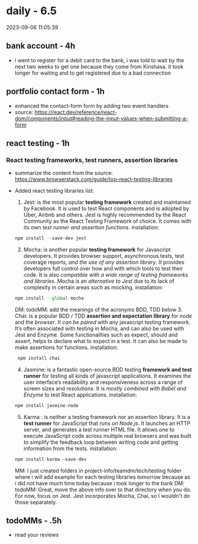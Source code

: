 # daily - 6.5
2023-09-06 11:05:39
## bank account - 4h

- i went to register for a debit card to the bank, i was told to wait by the next two weeks to get one because they come from Kinshasa. it took longer for waiting and to get registered due to a bad connection

## portfolio contact form - 1h

- enhanced the contact-form form by adding two event handlers
- source: https://react.dev/reference/react-dom/components/input#reading-the-input-values-when-submitting-a-form

## react testing - 1h

### React testing frameworks, test runners, assertion libraries

- summarize the content from the source: https://www.browserstack.com/guide/top-react-testing-libraries
- Added react testing libraries list:

  1. Jest: is the most popular __testing framework__ created and maintained by Facebook. It is used to test React components and is adopted by Uber, Airbnb and others. Jest is highly recommended by the React Community as the React Testing Framework of choice. It comes with its own _test runner and assertion functions_.
     installation:

  ```js
  npm install --save-dev jest
  ```

  2. Mocha: is another popular __testing framework__ for Javascript developers. It provides browser support, asynchronous tests, test coverage reports, _and the use of any assertion library_. It provides developers full control over how and with which tools to test their code. It is also _compatible with a wide range of testing frameworks and libraries_. Mocha is an _alternative to Jest_ due to its lack of complexity in certain areas such as mocking.
     installation:

  ```js
  npm install --global mocha
  ```
  DM: todoMM: add the meanings of the acronyms BDD, TDD below
  3. Chai: is a popular BDD / TDD __assertion and expectation library__ for _node_ and the _browser_. It _can be paired_ with any javascript testing framework. It’s often associated with testing in Mocha, and can also be used with Jest and Enzyme. Some functionalities such as expect, should and assert, helps to declare what to expect in a test. It can also be made to make assertions for functions.
     installation:

  ```js
   npm install chai
  ```

  4. Jasmine: is a fantastic open-source BDD testing __framework and test runner__ for testing all kinds of javascript applications. It examines the user interface’s readability and responsiveness across a range of screen sizes and resolutions. It is _mostly combined with Babel and Enzyme_ to test React applications.
     installation:

  ```js
  npm install jasmine-node
  ```

  5. Karma : is neither a testing framework nor an assertion library. It is a __test runner__ for JavaScript that _runs on Node.js_. It launches an HTTP server, and generates a test runner HTML file. It allows one to execute JavaScript code across multiple real browsers and was built to simplify the feedback loop between writing code and getting information from the tests.
     installation:

  ```js
  npm install karma –save-dev
  ```
  MM: I just created folders in project-info/teamdm/tech/testing folder where i will add example for each testing libraries tomorrow because as i did not have much time today because i took longer to the bank DM: todoMM: Great, move the above info over to that directory when you do. For now, focus on Jest. Jest incorporates Mocha, Chai, so I wouldn't do those separately. 

## todoMMs - .5h

- read your reviews
